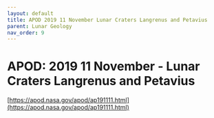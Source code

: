 ```yaml
---
layout: default
title: APOD 2019 11 November Lunar Craters Langrenus and Petavius 
parent: Lunar Geology
nav_order: 9
---
```



# APOD: 2019 11 November - Lunar Craters Langrenus and Petavius

[https://apod.nasa.gov/apod/ap191111.html](https://apod.nasa.gov/apod/ap191111.html)

